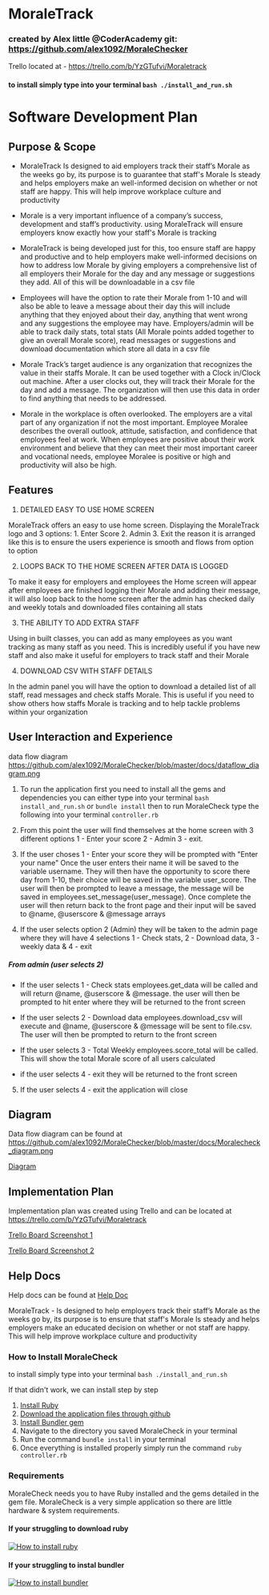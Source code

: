 # MoraleTrack

### created by Alex little @CoderAcademy git: https://github.com/alex1092/MoraleChecker

Trello located at - https://trello.com/b/YzGTufvi/Moraletrack

#### to install simply type into your terminal ``` bash ./install_and_run.sh ```

# Software Development Plan

## Purpose & Scope

- MoraleTrack Is designed to aid employers track their staff’s Morale as the weeks go by, its purpose is to guarantee that staff's Morale Is steady and helps employers make an well-informed decision on whether or not staff are happy.  This will help improve workplace culture and productivity 

- Morale is a very important influence of a company’s success, development and staff’s productivity.  using MoraleTrack will ensure employers know exactly how your staff's Morale is tracking 

- MoraleTrack is being developed just for this, too ensure staff are happy and productive and to help employers make well-informed decisions on how to address low Morale by giving employers a comprehensive list of all employers their Morale for the day and any message or suggestions they add.  All of this will be downloadable in a csv file

- Employees will have the option to rate their Morale from 1-10 and will also be able to leave a message about their day this will include anything that they enjoyed about their day, anything that went wrong and any suggestions the employee may have.  Employers/admin will be able to track daily stats, total stats (All Morale points added together to give an overall Morale score), read messages or suggestions and download documentation which store all data in a csv file

- Morale Track’s target audience is any organization that recognizes the value in their staffs Morale.  It can be used together with a Clock in/Clock out machine.  After a user clocks out, they will track their Morale for the day and add a message.  The organization will then use this data in order to find anything that needs to be addressed.

- Morale in the workplace is often overlooked.  The employers are a vital part of any organization if not the most important. Employee Moralee describes the overall outlook, attitude, satisfaction, and confidence that employees feel at work. When employees are positive about their work environment and believe that they can meet their most important career and vocational needs, employee Moralee is positive or high and productivity will also be high.

## Features

1. DETAILED EASY TO USE HOME SCREEN

MoraleTrack offers an easy to use home screen.  Displaying the MoraleTrack logo and 3 options: 1. Enter Score 2. Admin 3. Exit the reason it is arranged like this is to ensure the users experience is smooth and flows from option to option 

2. LOOPS BACK TO THE HOME SCREEN AFTER DATA IS LOGGED

To make it easy for employers and employees the Home screen will appear after employees are finished logging their Morale and adding their message, it will also loop back to the home screen after the admin has checked daily and weekly totals and downloaded files containing all stats 

3. THE ABILITY TO ADD EXTRA STAFF

Using in built classes, you can add as many employees as you want tracking as many staff as you need. This is incredibly useful if you have new staff and also make it useful for employers to track staff and their Morale

4. DOWNLOAD CSV WITH STAFF DETAILS

In the admin panel you will have the option to download a detailed list of all staff, read messages and check staffs Morale. This is useful if you need to show others how staffs Morale is tracking and to help tackle problems within your organization

## User Interaction and Experience

data flow diagram https://github.com/alex1092/MoraleChecker/blob/master/docs/dataflow_diagram.png

1. To run the application first you need to install all the gems and dependencies you can either type into your terminal ``` bash install_and_run.sh ``` or ``` bundle install ``` then to run MoraleCheck type the following into your terminal ``` controller.rb ``` 

2. From this point the user will find themselves at the home screen with 3 different options 1 - Enter your score 2 - Admin 3 - exit. 

3. If the user choses 1 - Enter your score they will be prompted with "Enter your name" Once the user enters their name it will be saved to the variable username. They will then have the opportunity to score there day from 1-10, their choice will be saved in the variable user_score.  The user will then be prompted to leave a message, the message will be saved in employees.set_message(user_message). Once complete the user will then return back to the front page and their input will be saved to @name, @userscore & @message arrays

4. If the user selects option 2 (Admin) they will be taken to the admin page where they will have 4 selections 1 - Check stats, 2 - Download data, 3 - weekly data & 4 - exit 

##### From admin (user selects 2)
- If the user selects 1 - Check stats employees.get_data will be called and will return @name, @userscore & @message. the user will then be prompted to hit enter where they will be returned to the front screen

- If the user selects 2 - Download data employees.download_csv will execute and @name, @userscore & @message will be sent to file.csv.  The user will then be prompted to return to the front screen 

- If the user selects 3 - Total Weekly employees.score_total will be called. This will show the total Morale score of all users calculated

- if the user selects 4 - exit they will be returned to the front screen 

5. If the user selects 4 - exit the application will close


## Diagram

Data flow diagram can be found at https://github.com/alex1092/MoraleChecker/blob/master/docs/Moralecheck_diagram.png

[Diagram](/docs/Moralecheck_diagram.png)

## Implementation Plan

Implementation plan was created using Trello and can be located at https://trello.com/b/YzGTufvi/Moraletrack

[Trello Board Screenshot 1](./docs/trello_board.png)

[Trello Board Screenshot 2](./docs/trello_board2.png)

## Help Docs

Help docs can be found at [Help Doc](./docs/help.md)

MoraleTrack - Is designed to help employers track their staff’s Morale as the weeks go by, its purpose is to ensure that staff's Morale Is steady and helps employers make an educated decision on whether or not staff are happy.  This will help improve workplace culture and productivity 

### How to Install MoraleCheck

to install simply type into your terminal ``` bash ./install_and_run.sh ```

If that didn't work, we can install step by step 

1. [Install Ruby](https://www.ruby-lang.org/en/documentation/installation/)
2. [Download the application files through github ](https://github.com/alex1092/MoraleChecker)
3. [Install Bundler gem](https://bundler.io/)
4. Navigate to the directory you saved MoraleCheck in your terminal
5. Run the command ```bundle install``` in your terminal
6. Once everything is installed properly simply run the command ``` ruby controller.rb ```

### Requirements
MoraleCheck needs you to have Ruby installed and the gems detailed in the gem file.  MoraleCheck is a very simple application so there are little hardware & system requirements. 


#### If your struggling to download ruby 

[![How to install ruby](https://youtu.be/dMoK6AxyiUo)](https://youtu.be/dMoK6AxyiUo)


#### If your struggling to instal bundler 

[![How to install bundler](https://youtu.be/lMhoz29A2Jg)](https://youtu.be/lMhoz29A2Jg)

